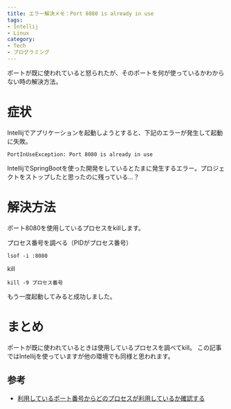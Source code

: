 ```yaml
---
title: エラー解決メモ：Port 8080 is already in use
tags:
- Intellij
- Linux
category:
- Tech
- プログラミング
---
```


ポートが既に使われていると怒られたが、そのポートを何が使っているかわからない時の解決方法。

<!-- more -->

# 症状

Intellijでアプリケーションを起動しようとすると、下記のエラーが発生して起動に失敗。

```
PortInUseException: Port 8080 is already in use
```

IntellijでSpringBootを使った開発をしているとたまに発生するエラー。プロジェクトをストップしたと思ったのに残っている...？

# 解決方法

ポート8080を使用しているプロセスをkillします。

プロセス番号を調べる（PIDがプロセス番号）
```
lsof -i :8080
```
kill
```
kill -9 プロセス番号
```

もう一度起動してみると成功しました。

# まとめ

ポートが既に使われているときは使用しているプロセスを調べてkill。
この記事ではIntellijを使っていますが他の環境でも同様と思われます。

## 参考

- [利用しているポート番号からどのプロセスが利用しているか確認する](https://qiita.com/toshihirock/items/c6a09575c2d88c210483)
